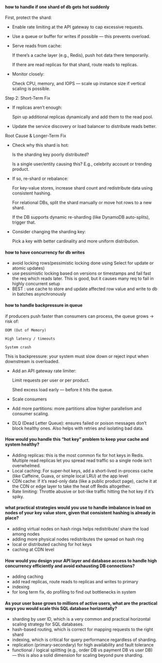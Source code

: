 #### how to handle if one shard of db gets hot suddenly

First, protect the shard:

- Enable rate limiting at the API gateway to cap excessive requests.

- Use a queue or buffer for writes if possible — this prevents overload.

- Serve reads from cache:

    If there’s a cache layer (e.g., Redis), push hot data there temporarily.

    If there are read replicas for that shard, route reads to replicas.

- Monitor closely:

    Check CPU, memory, and IOPS — scale up instance size if vertical scaling is possible.

Step 2: Short-Term Fix

- If replicas aren’t enough:

    Spin up additional replicas dynamically and add them to the read pool.

- Update the service discovery or load balancer to distribute reads better.

Root Cause & Longer-Term Fix

- Check why this shard is hot:

    Is the sharding key poorly distributed?

    Is a single user/entity causing this? E.g., celebrity account or trending product.

- If so, re-shard or rebalance:

    For key-value stores, increase shard count and redistribute data using consistent hashing.

    For relational DBs, split the shard manually or move hot rows to a new shard.

    If the DB supports dynamic re-sharding (like DynamoDB auto-splits), trigger that.

- Consider changing the sharding key:

    Pick a key with better cardinality and more uniform distribution.

#### how to have concurrency for db writes

- avoid locking rows(pessimistic locking done using Select for update or atomic updates)
- use pessimistic locking based on versions or timestamps and fail fast the req which reads later. This is good, but it causes many req to fail in highly concurrent setup
- BEST :  use cache to store and update affected row value and write to db in batches asynchronously

#### how to handle backpressure in queue

if producers push faster than consumers can process, the queue grows → risk of:

    OOM (Out of Memory)

    High latency / timeouts

    System crash

This is backpressure: your system must slow down or reject input when downstream is overloaded.
- Add an API gateway rate limiter:

    Limit requests per user or per product.

    Shed excess load early — before it hits the queue.
- Scale consumers
- Add more partitions: more partitions allow higher parallelism and consumer scaling.
- DLQ (Dead Letter Queue): ensures failed or poison messages don’t block healthy ones. Also helps with retries and isolating bad data.

#### How would you handle this “hot key” problem to keep your cache and system healthy?
- Adding replicas: this is the most common fix for hot keys in Redis. Multiple read replicas let you spread read traffic so a single node isn’t overwhelmed.
- Local caching: For super-hot keys, add a short-lived in-process cache (like Caffeine, Guava, or simple local LRU) at the app level
- CDN cache: If it’s read-only data (like a public product page), cache it at the CDN or edge layer to take the heat off Redis altogether.
- Rate limiting: Throttle abusive or bot-like traffic hitting the hot key if it’s spiky.

#### what practical strategies would you use to handle imbalance in load on nodes of your key value store, given that consistent hashing is already in place?
- adding virtual nodes on hash rings helps redistribute/ share the load among nodes
- adding more physical nodes redistributes the spread on hash ring
- local or distributed  caching for hot keys
- caching at CDN level

#### How would you design your API layer and database access to handle high concurrency efficiently and avoid exhausting DB connections?
- adding caching
- add read replicas, route reads to replicas and writes to primary
- indexing
- for long term fix, do profiling to find out bottlenecks in system



#### As your user base grows to millions of active users, what are the practical ways you would scale this SQL database horizontally?
- sharding by user ID, which is a very common and practical horizontal scaling strategy for SQL databases.
- hash-based routing, which is correct for mapping requests to the right shard
- indexing, which is critical for query performance regardless of sharding.
- replication (primary-secondary) for high availability and fault tolerance
- functional / logical splitting (e.g., order DB vs payment DB vs user DB) — this is also a solid dimension for scaling beyond pure sharding.

